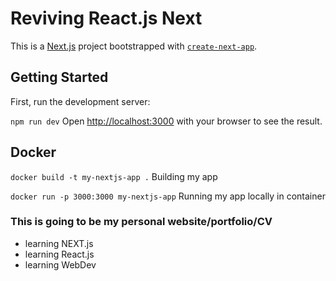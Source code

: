 # Reviving React.js Next

This is a [Next.js](https://nextjs.org/) project bootstrapped with [`create-next-app`](https://github.com/vercel/next.js/tree/canary/packages/create-next-app).

## Getting Started

First, run the development server:

```npm run dev```
Open [http://localhost:3000](http://localhost:3000) with your browser to see the result.

## Docker

 ```docker build -t my-nextjs-app .```
Building my app

```docker run -p 3000:3000 my-nextjs-app```
Running my app locally in container


### This is going to be my personal website/portfolio/CV
- learning NEXT.js
- learning React.js
- learning WebDev
